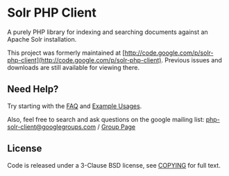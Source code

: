 # Solr PHP Client

A purely PHP library for indexing and searching documents against an Apache Solr installation.

This project was formerly maintained at [http://code.google.com/p/solr-php-client](http://code.google.com/p/solr-php-client). Previous issues and downloads are still available for viewing there.

## Need Help?

Try starting with the [FAQ](https://github.com/PTCInc/solr-php-client/wiki/FAQ) and [Example Usages](https://github.com/PTCInc/solr-php-client/wiki/ExampleUsage).

Also, feel free to search and ask questions on the google mailing list: [php-solr-client@googlegroups.com](mailto:php-solr-client@googlegroups.com) / [Group Page](https://groups.google.com/forum/?fromgroups#!forum/php-solr-client)

## License

Code is released under a 3-Clause BSD license, see [COPYING](https://github.com/PTCInc/solr-php-client/blob/master/COPYING) for full text.